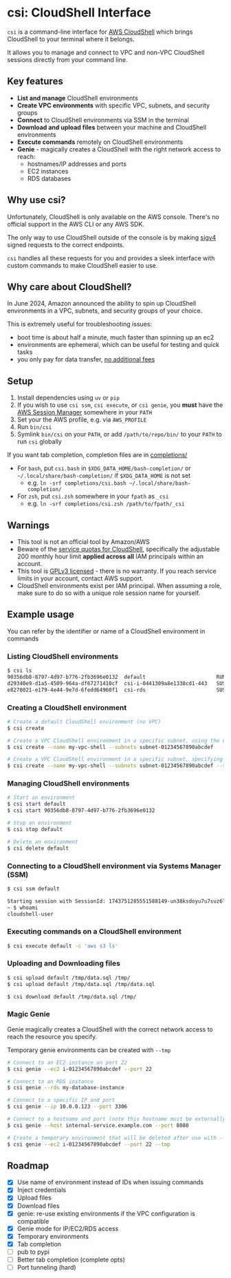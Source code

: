 # csi: CloudShell Interface

`csi` is a command-line interface for [AWS CloudShell](https://aws.amazon.com/cloudshell) which brings CloudShell to your terminal where it belongs.

It allows you to manage and connect to VPC and non-VPC CloudShell sessions directly from your command line.

## Key features

* **List and manage** CloudShell environments
* **Create VPC environments** with specific VPC, subnets, and security groups
* **Connect** to CloudShell environments via SSM in the terminal
* **Download and upload files** between your machine and CloudShell environments
* **Execute commands** remotely on CloudShell environments
* **Genie** - magically creates a CloudShell with the right network access to reach:
    * hostnames/IP addresses and ports
    * EC2 instances
    * RDS databases

## Why use csi?

Unfortunately, CloudShell is only available on the AWS console. There's no official support in the AWS CLI or any AWS SDK.

The only way to use CloudShell outside of the console is by making [sigv4](https://docs.aws.amazon.com/AmazonS3/latest/API/sig-v4-authenticating-requests.html) signed requests to the correct endpoints.

`csi` handles all these requests for you and provides a sleek interface with custom commands to make CloudShell easier to use.

## Why care about CloudShell?

In June 2024, Amazon announced the ability to spin up CloudShell environments in a VPC, subnets, and security groups of your choice.

This is extremely useful for troubleshooting issues:
* boot time is about half a minute, much faster than spinning up an ec2
* environments are ephemeral, which can be useful for testing and quick tasks
* you only pay for data transfer, [no additional fees](https://aws.amazon.com/cloudshell/pricing)

## Setup

1. Install dependencies using `uv` or `pip`
2. If you wish to use `csi ssm`, `csi execute`, or `csi genie`, you **must** have the [AWS Session Manager](https://docs.aws.amazon.com/systems-manager/latest/userguide/session-manager-working-with-install-plugin.html) somewhere in your `PATH`
3. Set your the AWS profile, e.g. via `AWS_PROFILE`
4. Run `bin/csi`
5. Symlink `bin/csi` on your `PATH`, or add `/path/to/repo/bin/` to your `PATH` to run `csi` globally

If you want tab completion, completion files are in [completions/](./completions/)
* For `bash`, put `csi.bash` in `$XDG_DATA_HOME/bash-completion/` or `~/.local/share/bash-completion/` if `$XDG_DATA_HOME` is not set
    * e.g. `ln -srf completions/csi.bash ~/.local/share/bash-completion/`
* For `zsh`, put `csi.zsh` somewhere in your `fpath` as `_csi`
    * e.g. `ln -srf completions/csi.zsh /path/to/fpath/_csi`

## Warnings

* This tool is not an official tool by Amazon/AWS
* Beware of the [service quotas for CloudShell](https://docs.aws.amazon.com/general/latest/gr/cloudshell.html#limits_cloudshell), specifically the adjustable 200 monthly hour limit **applied across all** IAM principals within an account.
* This tool is [GPLv3 licensed](./LICENSE) - there is no warranty. If you reach service limits in your account, contact AWS support.
* CloudShell environments exist per IAM principal. When assuming a role, make sure to do so with a unique role session name for yourself.

## Example usage

You can refer by the identifier or name of a CloudShell environment in commands

### Listing CloudShell environments

```bash
$ csi ls
90356db8-8797-4d97-b776-2fb3696e0132  default                       RUNNING
d29340e9-d1a5-4509-964a-df67271410cf  csi-i-0441309a8e1338cd1-443   SUSPENDED  vpc-00235e1cd5f421ea3  subnet-09109a275b488cb8b
e8278021-e179-4e44-9e7d-6fedd64960f1  csi-rds                       SUSPENDED  vpc-00235e1cd5f421ea3  subnet-09109a275b488cb8b,subnet-0c8fb515762607bcc
```

### Creating a CloudShell environment

```bash
# Create a default CloudShell environment (no VPC)
$ csi create

# Create a VPC CloudShell environment in a specific subnet, using the default security group
$ csi create --name my-vpc-shell --subnets subnet-01234567890abcdef

# Create a VPC CloudShell environment in a specific subnet, specifying a security group
$ csi create --name my-vpc-shell --subnets subnet-01234567890abcdef --security-groups sg-01234567890abcdef
```

### Managing CloudShell environments

```bash
# Start an environment
$ csi start default
$ csi start 90356db8-8797-4d97-b776-2fb3696e0132

# Stop an environment
$ csi stop default

# Delete an environment
$ csi delete default
```

### Connecting to a CloudShell environment via Systems Manager (SSM)

```bash
$ csi ssm default

Starting session with SessionId: 1743751285551588149-un38ksdoyu7u7suz6li3vx53r4
~ $ whoami
cloudshell-user
```

### Executing commands on a CloudShell environment

```bash
$ csi execute default -c 'aws s3 ls'
```

### Uploading and Downloading files

```bash
$ csi upload default /tmp/data.sql /tmp/
$ csi upload default /tmp/data.sql /tmp/data.sql

$ csi download default /tmp/data.sql /tmp/
```

### Magic Genie

Genie magically creates a CloudShell with the correct network access to reach the resource you specify.

Temporary genie environments can be created with `--tmp`

```bash
# Connect to an EC2 instance on port 22
$ csi genie --ec2 i-01234567890abcdef --port 22

# Connect to an RDS instance
$ csi genie --rds my-database-instance

# Connect to a specific IP and port
$ csi genie --ip 10.0.0.123 --port 3306

# Connect to a hostname and port (note this hostname must be externally resolvable)
$ csi genie --host internal-service.example.com --port 8080

# Create a temporary environment that will be deleted after use with --tmp
$ csi genie --ec2 i-01234567890abcdef --port 22 --tmp
```

## Roadmap

* [x] Use name of environment instead of IDs when issuing commands
* [x] Inject credentials
* [x] Upload files
* [x] Download files
* [x] genie: re-use existing environments if the VPC configuration is compatible
* [x] Genie mode for IP/EC2/RDS access
* [x] Temporary environments
* [x] Tab completion
* [ ] pub to pypi
* [ ] Better tab completion (complete opts)
* [ ] Port tunneling (hard)
